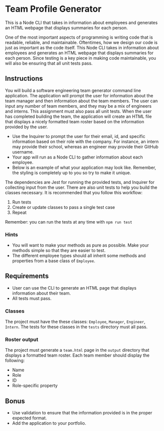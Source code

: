# Team Profile Generator

This is a Node CLI that takes in information about employees and generates an HTML webpage that displays summaries for each person.

One of the most important aspects of programming is writing code that is readable, reliable, and maintainable. Oftentimes, how we design our code is just as important as the code itself. This Node CLI takes in information about employees and generates an HTML webpage that displays summaries for each person. Since testing is a key piece in making code maintainable, you will also be ensuring that all unit tests pass.

## Instructions

You will build a software engineering team generator command line application. The application will prompt the user for information about the team manager and then information about the team members. The user can input any number of team members, and they may be a mix of engineers and interns. This assignment must also pass all unit tests. When the user has completed building the team, the application will create an HTML file that displays a nicely formatted team roster based on the information provided by the user.

- Use the Inquirer to prompt the user for their email, id, and specific information based on their role with the company. For instance, an intern may provide their school, whereas an engineer may provide their GitHub username.
- Your app will run as a Node CLI to gather information about each employee.
- Below is an example of what your application may look like. Remember, the styling is completely up to you so try to make it unique.

The dependencies are Jest for running the provided tests, and Inquirer for collecting input from the user. There are also unit tests to help you build the classes necessary. It is recommended that you follow this workflow:

1. Run tests
2. Create or update classes to pass a single test case
3. Repeat

Remember: you can run the tests at any time with `npm run test`

### Hints

- You will want to make your methods as pure as possible. Make your methods simple so that they are easier to test.
- The different employee types should all inherit some methods and properties from a base class of `Employee`.

## Requirements

- User can use the CLI to generate an HTML page that displays information about their team.
- All tests must pass.

### Classes

The project must have the these classes: `Employee`, `Manager`, `Engineer`, `Intern`. The tests for these classes in the `tests` directory must all pass.

### Roster output

The project must generate a `team.html` page in the `output` directory that displays a formatted team roster. Each team member should display the following:

- Name
- Role
- ID
- Role-specific property

## Bonus

- Use validation to ensure that the information provided is in the proper expected format.
- Add the application to your portfolio.
